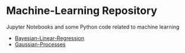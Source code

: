 # Machine-Learning Repository
Jupyter Notebooks and some Python code related to machine learning 
* [Bayesian-Linear-Regression](https://github.com/kaibrach/machine-learning/tree/master/bayesian-linear-regression)
* [Gaussian-Processes](https://github.com/kaibrach/machine-learning/blob/master/gaussian-processes)
